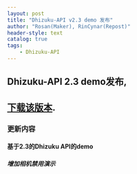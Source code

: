 ```yaml
---
layout: post
title: "Dhizuku-API v2.3 demo 发布"
author: "Rosan(Maker), RinCynar(Repost)"
header-style: text
catalog: true
tags:
    - Dhizuku-API
---
```


## Dhizuku-API 2.3 demo发布,
## [下载该版本](/file/demo-user_service-v2.3.apk).

### 更新内容

#### 基于2.3的Dhizuku API的demo

##### 增加相机禁用演示